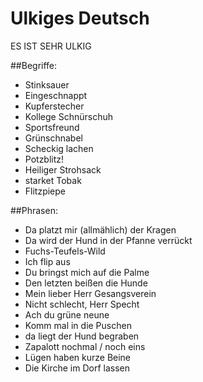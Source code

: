 # Ulkiges Deutsch
ES IST SEHR ULKIG

##Begriffe:
- Stinksauer
- Eingeschnappt
- Kupferstecher
- Kollege Schnürschuh
- Sportsfreund
- Grünschnabel
- Scheckig lachen
- Potzblitz!
- Heiliger Strohsack
- starket Tobak
- Flitzpiepe

##Phrasen:
- Da platzt mir (allmählich) der Kragen
- Da wird der Hund in der Pfanne verrückt
- Fuchs-Teufels-Wild
- Ich flip aus
- Du bringst mich auf die Palme
- Den letzten beißen die Hunde
- Mein lieber Herr Gesangsverein
- Nicht schlecht, Herr Specht
- Ach du grüne neune
- Komm mal in die Puschen
- da liegt der Hund begraben
- Zapalott nochmal / noch eins
- Lügen haben kurze Beine
- Die Kirche im Dorf lassen

